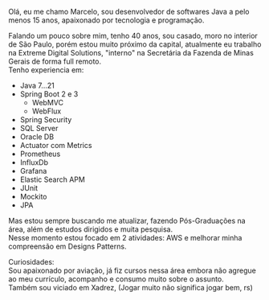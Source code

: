 Olá, eu me chamo Marcelo, sou desenvolvedor de softwares Java a pelo menos 15 anos, apaixonado por tecnologia e programação.  

Falando um pouco sobre mim, tenho 40 anos, sou casado, moro no interior de São Paulo, porém estou muito próximo da capital, atualmente eu trabalho na Extreme Digital Solutions, "interno" na Secretária da Fazenda de Minas Gerais de forma full remoto.  
Tenho experiencia em:  
*  Java 7...21
*  Spring Boot 2 e 3
   -  WebMVC
   -  WebFlux
*  Spring Security
*  SQL Server
*  Oracle DB
*  Actuator com Metrics
*  Prometheus
*  InfluxDb
*  Grafana
*  Elastic Search APM
*  JUnit
*  Mockito
*  JPA

Mas estou sempre buscando me atualizar, fazendo Pós-Graduações na área, além de estudos dirigidos e muita pesquisa.  
Nesse momento estou focado em 2 atividades: AWS e melhorar minha compreensão em Designs Patterns.  

Curiosidades:  
Sou apaixonado por aviação, já fiz cursos nessa área embora não agregue ao meu currículo, acompanho e consumo muito sobre o assunto.  
Também sou viciado em Xadrez, (Jogar muito não significa jogar bem, rs)
